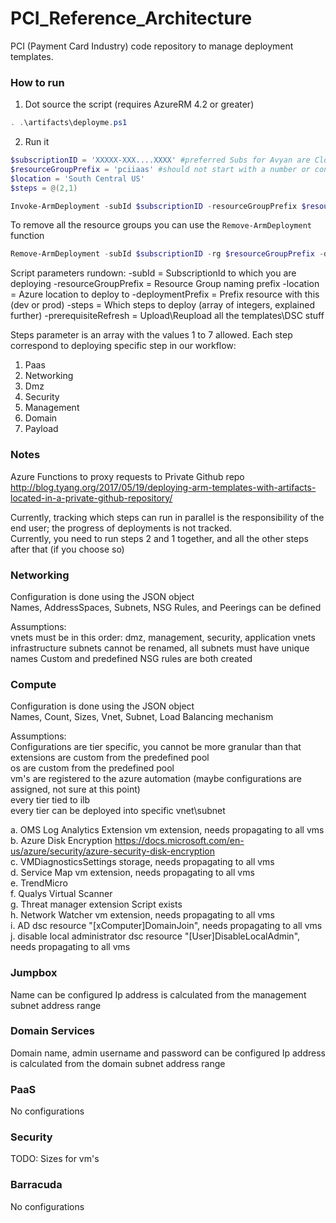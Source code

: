 # PCI_Reference_Architecture  
PCI (Payment Card Industry) code repository to manage deployment templates.

### How to run  
1. Dot source the script (requires AzureRM 4.2 or greater)
```powershell
. .\artifacts\deployme.ps1
```
2. Run it
```powershell
$subscriptionID = 'XXXXX-XXX....XXXX' #preferred Subs for Avyan are Cloudly Dev or AvyanMPN6k, as this template requires third party VM installations.
$resourceGroupPrefix = 'pciiaas' #should not start with a number or contain '-' in the prefix
$location = 'South Central US'
$steps = @(2,1)

Invoke-ArmDeployment -subId $subscriptionID -resourceGroupPrefix $resourceGroupPrefix -location $location -deploymentPrefix dev -steps $steps -prerequisiteRefresh
```
To remove all the resource groups you can use the `Remove-ArmDeployment` function
```powershell
Remove-ArmDeployment -subId $subscriptionID -rg $resourceGroupPrefix -dp <dev | prod>
```

Script parameters rundown:
-subId               = SubscriptionId to which you are deploying
-resourceGroupPrefix = Resource Group naming prefix
-location            = Azure location to deploy to
-deploymentPrefix    = Prefix resource with this (dev or prod)
-steps               = Which steps to deploy (array of integers, explained further)
-prerequisiteRefresh = Upload\Reupload all the templates\DSC stuff

Steps parameter is an array with the values 1 to 7 allowed. Each step correspond to deploying specific step in our workflow:

1. Paas
2. Networking
3. Dmz
4. Security
5. Management
6. Domain
7. Payload

### Notes  
Azure Functions to proxy requests to Private Github repo http://blog.tyang.org/2017/05/19/deploying-arm-templates-with-artifacts-located-in-a-private-github-repository/

Currently, tracking which steps can run in parallel is the responsibility of the end user; the progress of deployments is not tracked.  
Currently, you need to run steps 2 and 1 together, and all the other steps after that (if you choose so)

### Networking  
Configuration is done using the JSON object  
Names, AddressSpaces, Subnets, NSG Rules, and Peerings can be defined

Assumptions:  
vnets must be in this order: dmz, management, security, application vnets
infrastructure subnets cannot be renamed, all subnets must have unique names
Custom and predefined NSG rules are both created

### Compute  
Configuration is done using the JSON object  
Names, Count, Sizes, Vnet, Subnet, Load Balancing mechanism

Assumptions:  
Configurations are tier specific, you cannot be more granular than that  
extensions are custom from the predefined pool  
os are custom from the predefined pool  
vm's are registered to the azure automation (maybe configurations are assigned, not sure at this point)  
every tier tied to ilb  
every tier can be deployed into specific vnet\subnet

a. OMS Log Analytics Extension    vm extension, needs propagating to all vms  
b. Azure Disk Encryption          https://docs.microsoft.com/en-us/azure/security/azure-security-disk-encryption  
c. VMDiagnosticsSettings          storage, needs propagating to all vms  
d. Service Map                    vm extension, needs propagating to all vms  
e. TrendMicro                     
f. Qualys Virtual Scanner         
g. Threat manager extension       Script exists  
h. Network Watcher                vm extension, needs propagating to all vms  
i. AD                             dsc resource "[xComputer]DomainJoin", needs propagating to all vms  
j. disable local administrator    dsc resource "[User]DisableLocalAdmin", needs propagating to all vms

### Jumpbox   
Name can be configured 
Ip address is calculated from the management subnet address range

### Domain Services  
Domain name, admin username and password can be configured 
Ip address is calculated from the domain subnet address range

### PaaS  
No configurations

### Security  
TODO: Sizes for vm's

### Barracuda  
No configurations
